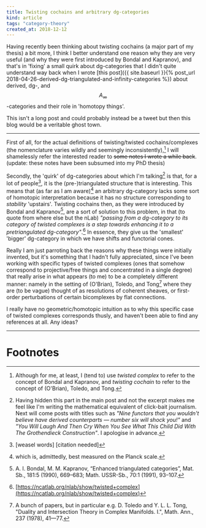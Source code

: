 ```yaml
---
title: Twisting cochains and arbitrary dg-categories
kind: article
tags: "category-theory"
created_at: 2018-12-12
---
```


Having recently been thinking about twisting cochains (a major part of my thesis) a bit more, I think I better understand one reason why they are very useful (and why they were first introduced by Bondal and Kapranov), and that's in 'fixing' a small quirk about dg-categories that I didn't quite understand way back when I wrote [this post]({{ site.baseurl }}{% post_url 2018-04-26-derived-dg-triangulated-and-infinity-categories %}) about derived, dg-, and $$A_\infty$$-categories and their role in 'homotopy things'.

This isn't a long post and could probably instead be a tweet but then this blog would be a veritable ghost town.

<!-- more -->

---

First of all, for the actual definitions of twisting/twisted cochains/complexes (the nomenclature varies wildly and seemingly inconsistently),[^7] I will shamelessly refer the interested reader to ~~some notes I wrote a while back~~. (update: these notes have been subsumed into my PhD thesis)

Secondly, the 'quirk' of dg-categories about which I'm talking[^1] is that, for a lot of people[^2], it is the (pre-)triangulated structure that is interesting.
This means that (as far as I am aware)[^3] an arbitrary dg-category lacks some sort of homotopic interpretation because it has no structure corresponding to _stability_ 'upstairs'.
Twisting cochains then, as they were introduced by Bondal and Kapranov[^4], are a sort of solution to this problem, in that (to quote from where else but the nLab) _"passing from a dg-category to its category of twisted complexes is a step towards enhancing it to a pretriangulated dg-category"_.[^5]
In essence, they give us the 'smallest' 'bigger' dg-category in which we have shifts and functorial cones.

Really I am just parroting back the reasons why these things were initially invented, but it's something that I hadn't fully appreciated, since I've been working with specific types of twisted complexes (ones that somehow correspond to projective/free things and concentrated in a single degree) that really arise in what appears (to me) to be a completely different manner: namely in the setting of (O'Brian), Toledo, and Tong[^6] where they are (to be vague) thought of as resolutions of coherent sheaves, or first-order perturbations of certain bicomplexes by flat connections.

I really have no geometric/homotopic intuition as to why this specific case of twisted complexes corresponds thusly, and haven't been able to find any references at all.
Any ideas?

---

# Footnotes

[^1]: Having hidden this part in the main post and not the excerpt makes me feel like I'm writing the mathematical equivalent of click-bait journalism. Next will come posts with titles such as _"Nine functors that you wouldn't believe have derived counterparts — number six will shock you!"_ and _"You Will Laugh And Then Cry When You See What This Child Did With The Grothendieck Construction"_. I apologise in advance.
[^2]: \[weasel words\] \[citation needed\]
[^3]: which is, admittedly, best measured on the Planck scale.
[^4]:  A. I. Bondal, M. M. Kapranov, “Enhanced triangulated categories”, Mat. Sb., 181:5 (1990), 669–683; Math. USSR-Sb., 70:1 (1991), 93–107.
[^5]: [https://ncatlab.org/nlab/show/twisted+complex](https://ncatlab.org/nlab/show/twisted+complex)
[^6]: A bunch of papers, but in particular e.g. D. Toledo and Y. L. L. Tong, "Duality and Intersection Theory in Complex Manifolds. I.", Math. Ann., 237 (1978), 41—77.
[^7]: Although for me, at least, I (tend to) use _twisted complex_ to refer to the concept of Bondal and Kapranov, and _twisting cochain_ to refer to the concept of (O'Brian), Toledo, and Tong.